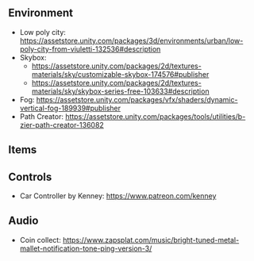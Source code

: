 ## Environment
- Low poly city: https://assetstore.unity.com/packages/3d/environments/urban/low-poly-city-from-viuletti-132536#description
- Skybox:
  - https://assetstore.unity.com/packages/2d/textures-materials/sky/customizable-skybox-174576#publisher
  - https://assetstore.unity.com/packages/2d/textures-materials/sky/skybox-series-free-103633#description
- Fog: https://assetstore.unity.com/packages/vfx/shaders/dynamic-vertical-fog-189939#publisher
- Path Creator: https://assetstore.unity.com/packages/tools/utilities/b-zier-path-creator-136082

## Items


## Controls
- Car Controller by Kenney: https://www.patreon.com/kenney

## Audio
- Coin collect: https://www.zapsplat.com/music/bright-tuned-metal-mallet-notification-tone-ping-version-3/
